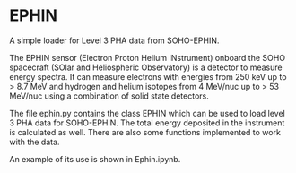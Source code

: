 # EPHIN
A simple loader for Level 3 PHA data from SOHO-EPHIN.

The EPHIN sensor (Electron Proton Helium INstrument) onboard the SOHO spacecraft (SOlar and Heliospheric Observatory) is a detector to measure energy spectra. It can measure electrons with energies from 250 keV up to > 8.7 MeV and hydrogen and helium isotopes from 4 MeV/nuc up to > 53 MeV/nuc using a combination of solid state detectors.

The file ephin.py contains the class EPHIN which can be used to load level 3 PHA data for SOHO-EPHIN. The total energy deposited in the instrument is calculated as well. There are also some functions implemented to work with the data. 

An example of its use is shown in Ephin.ipynb. 